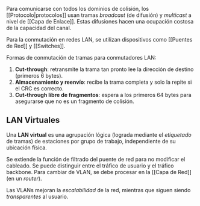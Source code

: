 Para comunicarse con todos los dominios de colisión, los [[Protocolo|protocolos]] usan tramas *broadcast* (de difusión) y *multicast* a nivel de [[Capa de Enlace]]. Estas difusiones hacen una ocupación costosa de la capacidad del canal.

Para la conmutación en redes LAN, se utilizan dispositivos como [[Puentes de Red]] y [[Switches]].

Formas de conmutación de tramas para conmutadores LAN:

1. **Cut-through**: retransmite la trama tan pronto lee la dirección de destino (primeros 6 bytes).
2. **Almacenamiento y reenvío**: recibe la trama completa y solo la repite si el CRC es correcto.
3. **Cut-through libre de fragmentos**: espera a los primeros 64 bytes para asegurarse que no es un fragmento de colisión.

## LAN Virtuales

Una **LAN virtual** es una agrupación lógica (lograda mediante el *etiquetado* de tramas) de estaciones por grupo de trabajo, independiente de su ubicación física. 

Se extiende la función de filtrado del puente de red para no modificar el cableado. Se puede distinguir entre el tráfico de usuario y el tráfico backbone. Para cambiar de VLAN, se debe procesar en la [[Capa de Red]] (en un *router*).

Las VLANs mejoran la *escalabilidad* de la red, mientras que siguen siendo *transparentes* al usuario.
